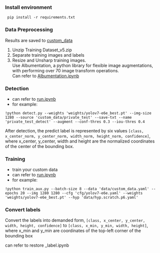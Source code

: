 ### Install environment

``` shell
 pip install -r requirements.txt
```

### Data Preprocessing
Results are saved to [custom_data](https://github.com/yumixxxx/Tbrain/blob/main/run.ipynb "Title")
1. Unzip Training Dataset_v5.zip
2. Separate training images and labels
3. Resize and Unsharp training images.<br>
 Use Albumentation, a python library for flexible image augmentations, with performing over 70 image transform operations.<br>
 Can refer to [Albumentation.ipynb](http://markdown.tw/ "Title")

### Detection
* can refer to [run.ipynb](https://github.com/yumixxxx/Tbrain/blob/main/run.ipynb "Title")
* for example:
 ``` shell
 !python detect.py --weights 'weights/yolov7-e6e_best.pt' --img-size 1280 --source 'custom_data/private_test' --save-txt --name 'private_test_detect' --augment --conf-thres 0.3 --iou-thres 0.4
 ```
 After detection, the predict label is represented by six values `[class, x_center_norm, y_center_norm, width_norm, height_norm, confidence]`, where x_center, y_center, width and height are the normalized coordinates of the center of the bounding box.
 
 
### Training
* train your custom data
* can refer to [run.ipynb](https://github.com/yumixxxx/Tbrain/blob/main/run.ipynb "Title")
* for example:
``` shell
!python train_aux.py --batch-size 8 --data 'data/custom_data.yaml' --epochs 20 --img 1280 1280 --cfg 'cfg/yolov7-e6e.yaml' --weights 'weights/yolov7-e6e_best.pt' --hyp 'data/hyp.scratch.p6.yaml'
```

### Convert labels
Convert the labels into demanded form, `[class, x_center, y_center, width, height, confidence]` to `[class, x_min, y_min, width, height]`, where x_min and y_min are coordinates of the top-left corner of the bounding box

can refer to restore _label.ipynb
